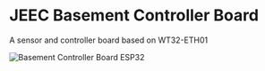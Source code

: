 # JEEC Basement Controller Board
 A sensor and controller board based on WT32-ETH01
 
<img src="https://github.com/jippej/JEEC-BasementcontrollerBoard/blob/main/BasementController.jpg" alt="Basement Controller Board ESP32">
